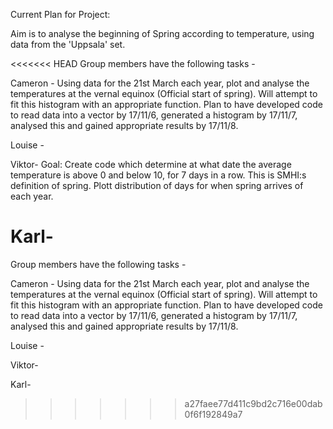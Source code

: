 Current Plan for Project:

Aim is to analyse the beginning of Spring according to temperature, using data from the 'Uppsala' set.

<<<<<<< HEAD
Group members have the following tasks -

Cameron - Using data for the 21st March each year, plot and analyse the temperatures at the vernal equinox (Official start of spring). Will attempt to fit this histogram with an appropriate function. Plan to have developed code to read data into a vector by 17/11/6, generated a histogram by 17/11/7, analysed this and gained appropriate results by 17/11/8.

Louise -

Viktor- Goal: Create code which determine at what date the average temperature is above 0 and below 10, for 7 days in a row. This is SMHI:s definition of spring.
Plott distribution of days for when spring arrives of each year.

Karl-
=======
Group members have the following tasks - 

Cameron - Using data for the 21st March each year, plot and analyse the temperatures at the vernal
equinox (Official start of spring). Will attempt to fit this histogram with an appropriate function.
Plan to have developed code to read data into a vector by 17/11/6, generated a histogram by 17/11/7, 
analysed this and gained appropriate results by 17/11/8.

Louise - 

Viktor-

Karl-
>>>>>>> a27faee77d411c9bd2c716e00dab0f6f192849a7
